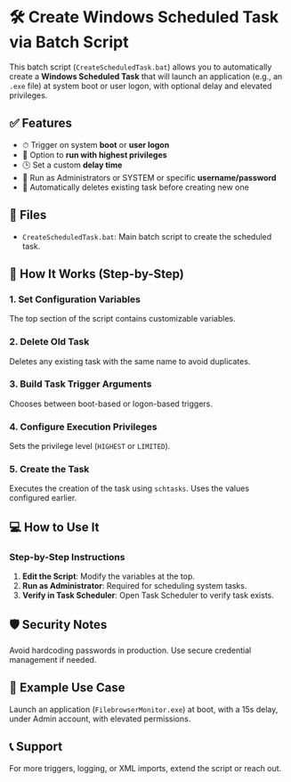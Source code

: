 # 🛠 Create Windows Scheduled Task via Batch Script

This batch script (`CreateScheduledTask.bat`) allows you to automatically create a **Windows Scheduled Task** that will launch an application (e.g., an `.exe` file) at system boot or user logon, with optional delay and elevated privileges.

## ✅ Features

- ⏱ Trigger on system **boot** or **user logon**
- 🔐 Option to **run with highest privileges**
- 🕒 Set a custom **delay time**
- 👤 Run as Administrators or SYSTEM or specific **username/password**
- 🔁 Automatically deletes existing task before creating new one

## 📂 Files

- `CreateScheduledTask.bat`: Main batch script to create the scheduled task.

## 🧪 How It Works (Step-by-Step)

### 1. Set Configuration Variables

The top section of the script contains customizable variables.

### 2. Delete Old Task

Deletes any existing task with the same name to avoid duplicates.

### 3. Build Task Trigger Arguments

Chooses between boot-based or logon-based triggers.

### 4. Configure Execution Privileges

Sets the privilege level (`HIGHEST` or `LIMITED`).

### 5. Create the Task

Executes the creation of the task using `schtasks`. Uses the values configured earlier.

## 💻 How to Use It

### Step-by-Step Instructions

1. **Edit the Script**: Modify the variables at the top.
2. **Run as Administrator**: Required for scheduling system tasks.
3. **Verify in Task Scheduler**: Open Task Scheduler to verify task exists.

## 🛡 Security Notes

Avoid hardcoding passwords in production. Use secure credential management if needed.

## 🧰 Example Use Case

Launch an application (`FilebrowserMonitor.exe`) at boot, with a 15s delay, under Admin account, with elevated permissions.

## 📞 Support

For more triggers, logging, or XML imports, extend the script or reach out.
